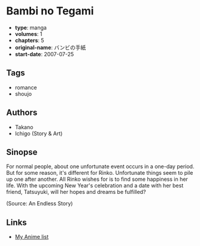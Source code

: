 # Bambi no Tegami

-   **type**: manga
-   **volumes**: 1
-   **chapters**: 5
-   **original-name**: バンビの手紙
-   **start-date**: 2007-07-25

## Tags

-   romance
-   shoujo

## Authors

-   Takano
-   Ichigo (Story & Art)

## Sinopse

For normal people, about one unfortunate event occurs in a one-day period. But for some reason, it's different for Rinko. Unfortunate things seem to pile up one after another. All Rinko wishes for is to find some happiness in her life. With the upcoming New Year's celebration and a date with her best friend, Tatsuyuki, will her hopes and dreams be fulfilled?

(Source: An Endless Story)

## Links

-   [My Anime list](https://myanimelist.net/manga/12052/Bambi_no_Tegami)
